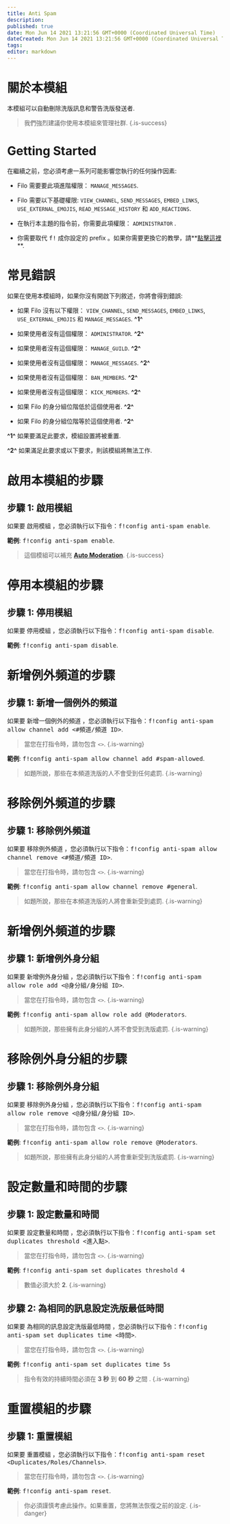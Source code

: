```yaml
---
title: Anti Spam
description:
published: true
date: Mon Jun 14 2021 13:21:56 GMT+0000 (Coordinated Universal Time)
dateCreated: Mon Jun 14 2021 13:21:56 GMT+0000 (Coordinated Universal Time)
tags:
editor: markdown
---
```


# 關於本模組

本模組可以自動刪除洗版訊息和警告洗版發送者.

> 我們強烈建議你使用本模組來管理社群.
{.is-success}

# Getting Started

在繼續之前，您必須考慮一系列可能影響您執行的任何操作因素:

- Filo 需要要此項進階權限： ``MANAGE_MESSAGES``.

- Filo 需要以下基礎權限: ``VIEW_CHANNEL``, ``SEND_MESSAGES``, ``EMBED_LINKS``, ``USE_EXTERNAL_EMOJIS``, ``READ_MESSAGE_HISTORY`` 和 ``ADD_REACTIONS``.

- 在執行本主題的指令前，你需要此項權限： ``ADMINISTRATOR`` .

- 你需要取代 <kbd>f!</kbd> 成你設定的 prefix 。如果你需要更換它的教學，請**[點擊這裡](https://wiki.filobot.xyz/zh-Tw/modules/prefix)**.

# 常見錯誤

如果在使用本模組時，如果你沒有開啟下列敘述，你將會得到錯誤:

- 如果 Filo 沒有以下權限： ``VIEW_CHANNEL``, ``SEND_MESSAGES``, ``EMBED_LINKS``, ``USE_EXTERNAL_EMOJIS`` 和 ``MANAGE_MESSAGES``. **^1^**

- 如果使用者沒有這個權限： ``ADMINISTRATOR``. **^2^**

- 如果使用者沒有這個權限： ``MANAGE_GUILD``. **^2^**

- 如果使用者沒有這個權限： ``MANAGE_MESSAGES``. **^2^**

- 如果使用者沒有這個權限： ``BAN_MEMBERS``. **^2^**

- 如果使用者沒有這個權限： ``KICK_MEMBERS``. **^2^**

- 如果 Filo 的身分組位階低於這個使用者. **^2^**

- 如果 Filo 的身分組位階等於這個使用者. **^2^**

**^1^** 如果要滿足此要求，模組設置將被重置.

**^2^** 如果滿足此要求或以下要求，則該模組將無法工作.

# 啟用本模組的步驟

## **步驟 1**: 啟用模組

如果要 啟用模組 ，您必須執行以下指令：<kbd>f!config anti-spam enable</kbd>.

**範例**: <kbd>f!config anti-spam enable</kbd>.

> 這個模組可以補充 **[Auto Moderation](https://wiki.filobot.xyz/zh-Tw/modules/auto-moderation)**.
{.is-success}

# 停用本模組的步驟

## **步驟 1**: 停用模組

如果要 停用模組 ，您必須執行以下指令：<kbd>f!config anti-spam disable</kbd>.

**範例**: <kbd>f!config anti-spam disable</kbd>.

# 新增例外頻道的步驟

## **步驟 1**: 新增一個例外的頻道

如果要 新增一個例外的頻道 ，您必須執行以下指令：<kbd>f!config anti-spam allow channel add \<#頻道/頻道 ID></kbd>.

> 當您在打指令時，請勿包含 ``<>``.
{.is-warning}

**範例**: <kbd>f!config anti-spam allow channel add #spam-allowed</kbd>.

> 如題所說，那些在本頻道洗版的人不會受到任何處罰.
{.is-warning}

# 移除例外頻道的步驟

## **步驟 1**: 移除例外頻道

如果要 移除例外頻道 ，您必須執行以下指令：<kbd>f!config anti-spam allow channel remove \<#頻道/頻道 ID></kbd>.

> 當您在打指令時，請勿包含 ``<>``.
{.is-warning}

**範例**: <kbd>f!config anti-spam allow channel remove #general</kbd>.

> 如題所說，那些在本頻道洗版的人將會重新受到處罰.
{.is-warning}

# 新增例外頻道的步驟

## **步驟 1**: 新增例外身分組

如果要 新增例外身分組 ，您必須執行以下指令：<kbd>f!config anti-spam allow role add \<@身分組/身分組 ID></kbd>.

> 當您在打指令時，請勿包含 ``<>``.
{.is-warning}

**範例**: <kbd>f!config anti-spam allow role add @Moderators</kbd>.

> 如題所說，那些擁有此身分組的人將不會受到洗版處罰.
{.is-warning}

# 移除例外身分組的步驟

## **步驟 1**: 移除例外身分組

如果要 移除例外身分組 ，您必須執行以下指令：<kbd>f!config anti-spam allow role remove \<@身分組/身分組 ID></kbd>.

> 當您在打指令時，請勿包含 ``<>``.
{.is-warning}

**範例**: <kbd>f!config anti-spam allow role remove @Moderators</kbd>.

> 如題所說，那些擁有此身分組的人將會重新受到洗版處罰.
{.is-warning}

# 設定數量和時間的步驟

## **步驟 1**: 設定數量和時間

如果要 設定數量和時間 ，您必須執行以下指令：<kbd>f!config anti-spam set duplicates threshold \<進入點></kbd>.

> 當您在打指令時，請勿包含 ``<>``.
{.is-warning}

**範例**: <kbd>f!config anti-spam set duplicates threshold 4</kbd>

> 數值必須大於 **2**.
{.is-warning}

## **步驟 2**: 為相同的訊息設定洗版最低時間

如果要 為相同的訊息設定洗版最低時間 ，您必須執行以下指令：<kbd>f!config anti-spam set duplicates time \<時間></kbd>.

> 當您在打指令時，請勿包含 ``<>``.
{.is-warning}

**範例**: <kbd>f!config anti-spam set duplicates time 5s</kbd>

> 指令有效的持續時間必須在 **3 秒** 到 **60 秒** 之間 .
{.is-warning}

# 重置模組的步驟

## **步驟 1**: 重置模組

如果要 重置模組 ，您必須執行以下指令：<kbd>f!config anti-spam reset \<Duplicates/Roles/Channels></kbd>.

> 當您在打指令時，請勿包含 ``<>``.
{.is-warning}

**範例**: <kbd>f!config anti-spam reset</kbd>.

> 你必須謹慎考慮此操作。如果重置，您將無法恢復之前的設定.
{.is-danger}
